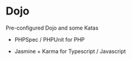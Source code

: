 Dojo
====

Pre-configured Dojo and some Katas

- PHPSpec / PHPUnit for PHP

- Jasmine + Karma for Typescript / Javascript
